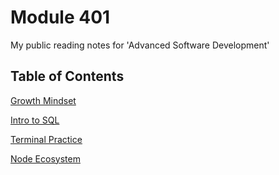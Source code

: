 # Module 401

My public reading notes for 'Advanced Software Development'

## Table of Contents

[Growth Mindset](./prep/growth-mindset.md)

[Intro to SQL](./prep/SQL-intro.md)

[Terminal Practice](./prep/terminal.md)

[Node Ecosystem](./week01/class01.md)
